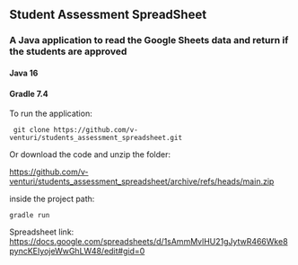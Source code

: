 ## Student Assessment SpreadSheet
### A Java application to read the Google Sheets data and return if the students are approved


#### Java 16
#### Gradle 7.4

To run the application: 

```
 git clone https://github.com/v-venturi/students_assessment_spreadsheet.git
 ```
Or download the code and unzip the folder:

https://github.com/v-venturi/students_assessment_spreadsheet/archive/refs/heads/main.zip

inside the project path:
```
gradle run
```

Spreadsheet link: 
https://docs.google.com/spreadsheets/d/1sAmmMvlHU21gJytwR466Wke8pyncKEIyojeWwGhLW48/edit#gid=0